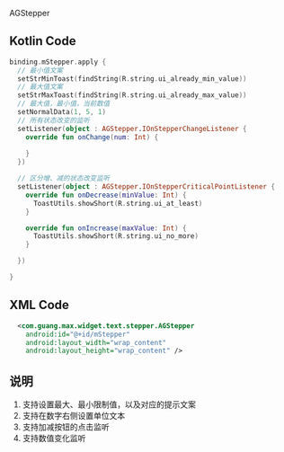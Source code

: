 AGStepper

## Kotlin Code

```kotlin
binding.mStepper.apply {
  // 最小值文案
  setStrMinToast(findString(R.string.ui_already_min_value))
  // 最大值文案
  setStrMaxToast(findString(R.string.ui_already_max_value))
  // 最大值，最小值，当前数值
  setNormalData(1, 5, 1)
  // 所有状态改变的监听
  setListener(object : AGStepper.IOnStepperChangeListener {
    override fun onChange(num: Int) {
      
    }
  })

  // 区分增、减的状态改变监听
  setListener(object : AGStepper.IOnStepperCriticalPointListener {
    override fun onDecrease(minValue: Int) {
      ToastUtils.showShort(R.string.ui_at_least)
    }

    override fun onIncrease(maxValue: Int) {
      ToastUtils.showShort(R.string.ui_no_more)
    }

  })

}
```

## XML Code

```xml
  <com.guang.max.widget.text.stepper.AGStepper
    android:id="@+id/mStepper"
    android:layout_width="wrap_content"
    android:layout_height="wrap_content" />
```

## 说明

1. 支持设置最大、最小限制值，以及对应的提示文案
2. 支持在数字右侧设置单位文本
3. 支持加减按钮的点击监听
4. 支持数值变化监听



